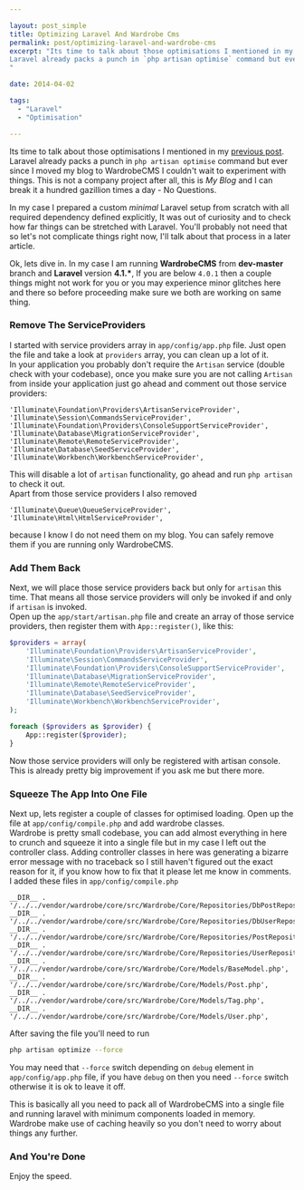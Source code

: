 ```yaml
---

layout: post_simple
title: Optimizing Laravel And Wardrobe Cms
permalink: post/optimizing-laravel-and-wardrobe-cms
excerpt: "Its time to talk about those optimisations I mentioned in my [previous post](http://www.gufran.me/post/migration-from-wordpress-to-wardrobe-cms).
Laravel already packs a punch in `php artisan optimise` command but ever since I moved my blog to WardrobeCMS I couldn't wait to experiment with things. This is not a company project after all, this is _My Blog_ and I can break it a hundred gazillion times a day - No Questions.  
"

date: 2014-04-02

tags: 
  - "Laravel"
  - "Optimisation"

---
```


Its time to talk about those optimisations I mentioned in my [previous post](http://www.gufran.me/post/migration-from-wordpress-to-wardrobe-cms).
Laravel already packs a punch in `php artisan optimise` command but ever since I moved my blog to WardrobeCMS I couldn't wait to experiment with things. This is not a company project after all, this is _My Blog_ and I can break it a hundred gazillion times a day - No Questions.  


In my case I prepared a custom _minimal_ Laravel setup from scratch with all required dependency defined explicitly, It was out of curiosity and to check how far things can be stretched with Laravel. You'll probably not need that so let's not complicate things right now, I'll talk about that process in a later article.  

Ok, lets dive in. In my case I am running __WardrobeCMS__ from __dev-master__ branch and __Laravel__ version __4.1.*__, If you are below `4.0.1` then a couple things might not work for you or you may experience minor glitches here and there so before proceeding make sure we both are working on same thing.

### Remove The ServiceProviders
I started with service providers array in `app/config/app.php` file. Just open the file and take a look at `providers` array, you can clean up a lot of it.  
In your application you probably don't require the `Artisan` service (double check with your codebase), once you make sure you are not calling `Artisan` from inside your application just go ahead and comment out those service providers:

```
'Illuminate\Foundation\Providers\ArtisanServiceProvider',
'Illuminate\Session\CommandsServiceProvider',
'Illuminate\Foundation\Providers\ConsoleSupportServiceProvider',
'Illuminate\Database\MigrationServiceProvider',
'Illuminate\Remote\RemoteServiceProvider',
'Illuminate\Database\SeedServiceProvider',
'Illuminate\Workbench\WorkbenchServiceProvider',
```

This will disable a lot of `artisan` functionality, go ahead and run `php artisan` to check it out.  
Apart from those service providers I also removed

```
'Illuminate\Queue\QueueServiceProvider',
'Illuminate\Html\HtmlServiceProvider',
```

because I know I do not need them on my blog. You can safely remove them if you are running only WardrobeCMS.

### Add Them Back
Next, we will place those service providers back but only for `artisan` this time. That means all those service providers will only be invoked if and only if `artisan` is invoked.  
Open up the `app/start/artisan.php` file and create an array of those service providers, then register them with `App::register()`, like this:

```php
$providers = array(
    'Illuminate\Foundation\Providers\ArtisanServiceProvider',
    'Illuminate\Session\CommandsServiceProvider',
    'Illuminate\Foundation\Providers\ConsoleSupportServiceProvider',
    'Illuminate\Database\MigrationServiceProvider',
    'Illuminate\Remote\RemoteServiceProvider',
    'Illuminate\Database\SeedServiceProvider',
    'Illuminate\Workbench\WorkbenchServiceProvider',
);

foreach ($providers as $provider) {
    App::register($provider);
}
```

Now those service providers will only be registered with artisan console. This is already pretty big improvement if you ask me but there more.  

### Squeeze The App Into One File
Next up, lets register a couple of classes for optimised loading. Open up the file at `app/config/compile.php` and add wardrobe classes.  
Wardrobe is pretty small codebase, you can add almost everything in here to crunch and squeeze it into a single file but in my case I left out the controller class. Adding controller classes in here was generating a bizarre error message with no traceback so I still haven't figured out the exact reason for it, if you know how to fix that it please let me know in comments.  
I added these files in `app/config/compile.php`

```
__DIR__ . '/../../vendor/wardrobe/core/src/Wardrobe/Core/Repositories/DbPostRepository.php',
__DIR__ . '/../../vendor/wardrobe/core/src/Wardrobe/Core/Repositories/DbUserRepository.php',
__DIR__ . '/../../vendor/wardrobe/core/src/Wardrobe/Core/Repositories/PostRepositoryInterface.php',
__DIR__ . '/../../vendor/wardrobe/core/src/Wardrobe/Core/Repositories/UserRepositoryInterface.php',
__DIR__ . '/../../vendor/wardrobe/core/src/Wardrobe/Core/Models/BaseModel.php',
__DIR__ . '/../../vendor/wardrobe/core/src/Wardrobe/Core/Models/Post.php',
__DIR__ . '/../../vendor/wardrobe/core/src/Wardrobe/Core/Models/Tag.php',
__DIR__ . '/../../vendor/wardrobe/core/src/Wardrobe/Core/Models/User.php',
```

After saving the file you'll need to run

```sh
php artisan optimize --force
```

You may need that `--force` switch depending on `debug` element in `app/config/app.php` file,  if you have `debug` on then you need `--force` switch otherwise it is ok to leave it off.

This is basically all you need to pack all of WardrobeCMS into a single file and running laravel with minimum components loaded in memory.  
Wardrobe make use of caching heavily so you don't need to worry about things any further.

### And You're Done
Enjoy the speed. 
